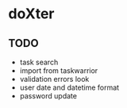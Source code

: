 # doXter

## TODO

- task search 
- import from taskwarrior
- validation errors look
- user date and datetime format
- password update
